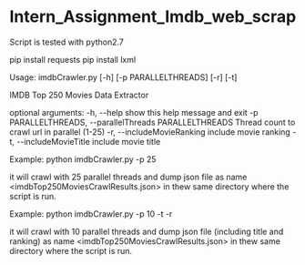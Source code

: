# Intern_Assignment_Imdb_web_scrap

Script is tested with python2.7

pip install requests
pip install lxml

Usage: imdbCrawler.py [-h] [-p PARALLELTHREADS] [-r] [-t]

IMDB Top 250 Movies Data Extractor

optional arguments:
  -h, --help            show this help message and exit
  -p PARALLELTHREADS, --parallelThreads PARALLELTHREADS
                        Thread count to crawl url in parallel (1-25)
  -r, --includeMovieRanking
                        include movie ranking
  -t, --includeMovieTitle
                        include movie title


Example:
python imdbCrawler.py -p 25

it will crawl with 25 parallel threads and dump json file as name <imdbTop250MoviesCrawlResults.json> in thew same directory where the script is run.

Example:
python imdbCrawler.py -p 10 -t -r

it will crawl with 10 parallel threads and dump json file (including title and ranking) as name <imdbTop250MoviesCrawlResults.json> in thew same directory where the script is run.
